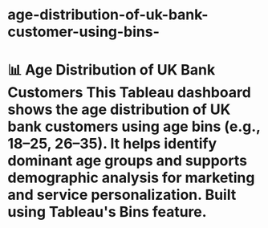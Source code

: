 # age-distribution-of-uk-bank-customer-using-bins-
# 📊 Age Distribution of UK Bank Customers  This Tableau dashboard shows the age distribution of UK bank customers using age bins (e.g., 18–25, 26–35). It helps identify dominant age groups and supports demographic analysis for marketing and service personalization.  Built using Tableau's Bins feature.
